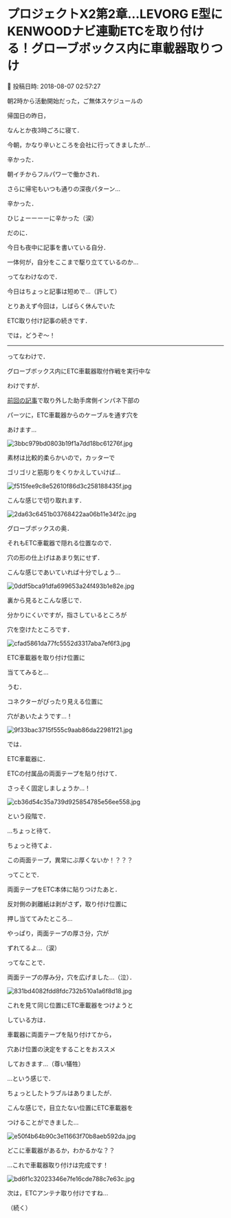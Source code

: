 # プロジェクトX2第2章…LEVORG E型にKENWOODナビ連動ETCを取り付ける！グローブボックス内に車載器取りつけ

📅 投稿日時: 2018-08-07 02:57:27

朝2時から活動開始だった，ご無体スケジュールの


帰国日の昨日，


なんとか夜3時ごろに寝て．


今朝，かなり辛いところを会社に行ってきましたが…


辛かった．


朝イチからフルパワーで働かされ．


さらに帰宅もいつも通りの深夜パターン…


辛かった．


ひじょーーーーに辛かった（涙）





だのに．


今日も夜中に記事を書いている自分．


一体何が，自分をここまで駆り立てているのか…


ってなわけなので．


今日はちょっと記事は短めで…（許して）





とりあえず今回は，しばらく休んでいた


ETC取り付け記事の続きです．


では，どうぞ～！


---





ってなわけで．


グローブボックス内にETC車載器取付作戦を実行中な


わけですが．





[前回の記事](ea8c1169d3877ef009d742278f4ef40bc.md)で取り外した助手席側インパネ下部の


パーツに，ETC車載器からのケーブルを通す穴を


あけます…




![3bbc979bd0803b19f1a7dd18bc61276f.jpg](images/3bbc979bd0803b19f1a7dd18bc61276f.jpg)




素材は比較的柔らかいので，カッターで


ゴリゴリと筋彫りをくりかえしていけば…




![f515fee9c8e52610f86d3c258188435f.jpg](images/f515fee9c8e52610f86d3c258188435f.jpg)




こんな感じで切り取れます．




![2da63c6451b03768422aa06b11e34f2c.jpg](images/2da63c6451b03768422aa06b11e34f2c.jpg)




グローブボックスの奥．


それもETC車載器で隠れる位置なので．


穴の形の仕上げはあまり気にせず．


こんな感じであいていれば十分でしょう…




![0ddf5bca91dfa699653a24f493b1e82e.jpg](images/0ddf5bca91dfa699653a24f493b1e82e.jpg)




裏から見るとこんな感じで．


分かりにくいですが，指さしているところが


穴を空けたところです．




![cfad5861da77fc5552d3317aba7ef6f3.jpg](images/cfad5861da77fc5552d3317aba7ef6f3.jpg)







ETC車載器を取り付け位置に


当ててみると…


うむ．


コネクターがぴったり見える位置に


穴があいたようです…！




![9f33bac3715f555c9aab86da22981f21.jpg](images/9f33bac3715f555c9aab86da22981f21.jpg)







では．


ETC車載器に．


ETCの付属品の両面テープを貼り付けて．


さっそく固定しましょうか…！




![cb36d54c35a739d925854785e56ee558.jpg](images/cb36d54c35a739d925854785e56ee558.jpg)




という段階で．


…ちょっと待て．


ちょっと待てよ．


この両面テープ，異常にぶ厚くないか！？？？





ってことで．


両面テープをETC本体に貼りつけたあと．


反対側の剥離紙は剥がさず，取り付け位置に


押し当ててみたところ…


やっぱり，両面テープの厚さ分，穴が


ずれてるよ…（涙）





ってなことで．


両面テープの厚み分，穴を広げました…（泣）．




![831bd4082fdd8fdc732b510a1a6f8d18.jpg](images/831bd4082fdd8fdc732b510a1a6f8d18.jpg)




これを見て同じ位置にETC車載器をつけようと


している方は．


車載器に両面テープを貼り付けてから，


穴あけ位置の決定をすることをおススメ


しておきます…（尊い犠牲）





…という感じで．


ちょっとしたトラブルはありましたが．


こんな感じで，目立たない位置にETC車載器を


つけることができました…




![e50f4b64b90c3e11663f70b8aeb592da.jpg](images/e50f4b64b90c3e11663f70b8aeb592da.jpg)




どこに車載器があるか，わかるかな？？





…これで車載器取り付けは完成です！




![bd6f1c32023346e7fe16cde788c7e63c.jpg](images/bd6f1c32023346e7fe16cde788c7e63c.jpg)







次は，ETCアンテナ取り付けですね…


（続く）
